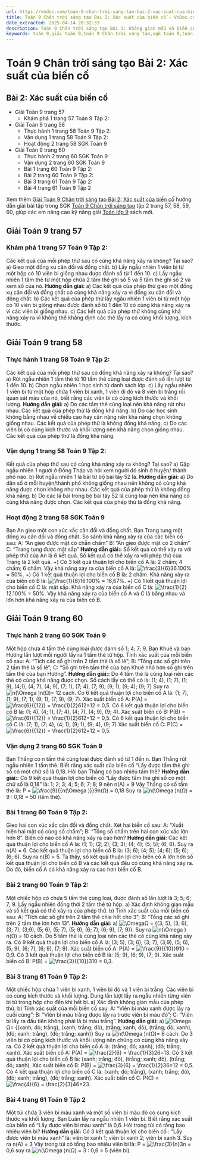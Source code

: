 ```yaml
---
url: https://vndoc.com/toan-9-chan-troi-sang-tao-bai-2-xac-suat-cua-bien-co-334833
title: Toán 9 Chân trời sáng tạo Bài 2: Xác suất của biến cố - VnDoc.com
date_extracted: 2025-04-14 20:32:33
description: Toán 9 Chân trời sáng tạo Bài 1: Không gian mẫu và biến cố hướng dẫn giải chi tiết các câu hỏi và bài tập trong SGK Toán 9 CTST tập 2.
keywords: toán 9,giải toán 9,toán 9 Chân trời sáng tạo,sgk toán 9,toán lớp 9,toán lớp 9 Chân trời sáng tạo,sgk toán 9 Chân trời sáng tạo,toán 9 ctst,giải sgk toán 9 Chân trời sáng tạo,toán 9 Chân trời sáng tạo tập 2,giải bài tập toán 9 Chân trời sáng tạo,Bài 1 Không gian mẫu và biến cố,toán 9 Chân trời sáng tạo tập 2 trang 55,toán 9 Chân trời sáng tạo tập 2 trang 56,Không gian mẫu và biến cố
---
```


# Toán 9 Chân trời sáng tạo Bài 2: Xác suất của biến cố
## Bài 2: Xác suất của biến cố
  * Giải Toán 9 trang 57
    * Khám phá 1 trang 57 Toán 9 Tập 2: 
  * Giải Toán 9 trang 58
    * Thực hành 1 trang 58 Toán 9 Tập 2: 
    * Vận dụng 1 trang 58 Toán 9 Tập 2: 
    * Hoạt động 2 trang 58 SGK Toán 9
  * Giải Toán 9 trang 60
    * Thực hành 2 trang 60 SGK Toán 9
    * Vận dụng 2 trang 60 SGK Toán 9 
    * Bài 1 trang 60 Toán 9 Tập 2: 
    * Bài 2 trang 60 Toán 9 Tập 2:
    * Bài 3 trang 61 Toán 9 Tập 2:
    * Bài 4 trang 61 Toán 9 Tập 2

Xem thêm
[Giải Toán 9 Chân trời sáng tạo Bài 2: Xác suất của biến cố](<https://vndoc.com/toan-9-chan-troi-sang-tao-bai-2-xac-suat-cua-bien-co-334833>) hướng dẫn giải bài tập trong SGK [Toán 9 Chân trời sáng tạo](<https://vndoc.com/toan-9-chan-troi-sang-tao>) tập 2 trang 57, 58, 59, 60, giúp các em nâng cao kỹ năng giải [Toán lớp 9](<https://vndoc.com/toan-lop9>) sách mới.
## Giải Toán 9 trang 57
### **Khám phá 1 trang 57 Toán 9 Tập 2:**
Các kết quả của mỗi phép thử sau có cùng khả năng xảy ra không? Tại sao?
a\) Gieo một đồng xu cân đối và đồng chất.
b\) Lấy ngẫu nhiên 1 viên bi từ một hộp có 10 viên bi giống nhau được đánh số từ 1 đến 10.
c\) Lấy ngẫu nhiên 1 tấm thẻ từ một hộp chứa 2 tấm thẻ ghi số 5 và 5 tấm thẻ ghi số 2 và xem số của nó.
**Hướng dẫn giải:**
a\) Các kết quả của phép thử gieo một đồng xu cân đối và đồng chất có cùng khả năng xảy ra vì đồng xu cân đối và đồng chất.
b\) Các kết quả của phép thử lấy ngẫu nhiên 1 viên bi từ một hộp có 10 viên bi giống nhau được đánh số từ 1 đến 10 có cùng khả năng xảy ra vì các viên bi giống nhau.
c\) Các kết quả của phép thử không cùng khả năng xảy ra vì không thể khẳng định các thẻ lấy ra có cùng khối lượng, kích thước.
## **Giải Toán 9 trang 58**
### **Thực hành 1 trang 58 Toán 9 Tập 2:**
Các kết quả của mỗi phép thử sau có đồng khả năng xảy ra không? Tại sao?
a\) Rút ngẫu nhiên 1 tấm thẻ từ 10 tấm thẻ cùng loại được đánh số lần lượt từ 1 đến 10.
b\) Chọn ngẫu nhiên 1 học sinh từ danh sách lớp.
c\) Lấy ngẫu nhiên 1 viên bi từ một hộp chứa 1 viên bi xanh, 1 viên đi đỏ và 8 viên bi trắng rồi quan sát màu của nó, biết rằng các viên bi có cùng kích thước và khối lượng.
**Hướng dẫn giải:**
a\) Do các tấm thẻ cùng loại nên khả năng rút như nhau. Các kết quả của phép thử là đồng khả năng.
b\) Do các học sinh không bằng nhau về chiều cao hay cân nặng nên khả năng chọn không giống nhau. Các kết quả của phép thử là không đồng khả năng.
c\) Do các viên bi có cùng kích thước và khối lượng nên khả năng chọn giống nhau. Các kết quả của phép thử là đồng khả năng.
### **Vận dụng 1 trang 58 Toán 9 Tập 2:**
Kết quả của phép thử sau có cùng khả năng xảy ra không? Tại sao?
a\) Gặp ngẫu nhiên 1 người ở Đồng Tháp và hỏi xem người đó sinh ở huyện/ thành phố nào.
b\) Rút ngẫu nhiên 1 lá bài từ bộ bài tây 52 lá.
**Hướng dẫn giải:**
a\) Do dân số ở mỗi huyện/thành phố không giống nhau nên không có cùng khả năng được chọn không như nhau. Các kết quả của phép thử là không đồng khả năng.
b\) Do các lá bài trong bộ bài tây 52 lá cùng loại nên khả năng có cùng khả năng được chọn. Các kết quả của phép thử là đồng khả năng.
### **Hoạt động 2 trang 58 SGK Toán 9**
Bạn An gieo một con xúc xắc cân đối và đồng chất. Bạn Trang tung một đồng xu cân đối và đồng chất. So sánh khả năng xảy ra của các biến cố sau:
A: “An gieo được mặt có chẵn chấm”
B: “An gieo được mặt có 2 chấm”
C: “Trang tung được mặt sấp”
**Hướng dẫn giải::**
Số kết quả có thể xảy ra với phép thử của An là 6 kết quả.
Số kết quả có thể xảy ra với phép thử của Trang là 2 kết quả.
+\) Có 3 kết quả thuận lợi cho biến cố A là: 2 chấm; 4 chấm; 6 chấm.
Vậy khả năng xảy ra của biến cố A là:
![\\frac{3}{6}](https://i.vdoc.vn/data/image/blank.png)36.100% = 50%.
+\) Có 1 kết quả thuận lợi cho biến cố B là: 2 chấm.
Khả năng xảy ra của biến cố B là:
![\\frac{1}{6}](https://i.vdoc.vn/data/image/blank.png)16.100% = 16,67%.
+\) Có 1 kết quả thuận lợi cho biến cố C là: mặt sấp.
Khả năng xảy ra của biến cố C là:
![\\frac{1}{2}](https://i.vdoc.vn/data/image/blank.png)12.100% = 50%.
Vậy khả năng xảy ra của biến cố A và C là bằng nhau và lớn hơn khả năng xảy ra của biến cố B.
## **Giải Toán 9 trang 60**
### **Thực hành 2 trang 60 SGK Toán 9**
Một hộp chứa 4 tấm thẻ cùng loại được đánh số 1; 4; 7; 9. Bạn Khuê và bạn Hương lần lượt mỗi người lấy ra 1 tấm thẻ từ hộp. Tính xác suất của mỗi biến cố sau:
A: “Tích các số ghi trên 2 tấm thẻ là số lẻ”;
B: “Tổng các số ghi trên 2 tấm thẻ là số lẻ”;
C: “Số ghi trên tấm thẻ của bạn Khuê nhỏ hơn số ghi trên tấm thẻ của bạn Hương”.
**Hướng dẫn giải::**
Do 4 tấm thẻ là cùng loại nên các thẻ có cùng khả năng được chọn. Số cách lấy có thể có là:
\(1; 4\), \(1; 7\), \(1; 9\), \(4;1\), \(4; 7\), \(4; 9\), \(7; 1\), \(7; 4\), \(7; 9\), \(9; 1\), \(9; 4\); \(9; 7\)
Suy ra ![n\(\\Omega \)](https://i.vdoc.vn/data/image/blank.png)n\(Ω\)= 12 cách.
Có 6 kết quả thuận lợi cho biến cố A là:
\(1; 7\), \(1; 9\), \(7; 1\), \(9; 1\), \(7; 9\), \(9; 7\).
Xác suất biến cố A: P\(A\) = ![\\frac{6}{{12}} = \\frac{1}{2}](https://i.vdoc.vn/data/image/blank.png)612=12 = 0,5.
Có 6 kết quả thuận lợi cho biến cố B là:
\(1; 4\), \(4; 1\), \(7; 4\), \(4; 7\), \(4; 9\), \(9; 4\).
Xác suất biến cố B: P\(B\) = ![\\frac{6}{{12}} = \\frac{1}{2}](https://i.vdoc.vn/data/image/blank.png)612=12 = 0,5.
Có 6 kết quả thuận lợi cho biến cố C là:
\(7; 1\), \(7; 4\), \(4; 1\), \(9; 1\), \(9; 4\), \(9; 7\)
Xác suất biến cố C: P\(C\) = ![\\frac{6}{{12}} = \\frac{1}{2}](https://i.vdoc.vn/data/image/blank.png)612=12 = 0,5.
### **Vận dụng 2 trang 60 SGK Toán 9**
Bạn Thắng có n tấm thẻ cùng loại được đánh số từ 1 đến n. Bạn Thắng rút ngẫu nhiên 1 tấm thẻ. Biết rằng xác suất của biến cố “Lấy được tấm thẻ ghi số có một chữ số là 0,18. Hỏi bạn Thắng có bao nhiêu tấm thẻ?
**Hướng dẫn giải::**
Có 9 kết quả thuận lợi cho biến cố “Lấy được tấm thẻ ghi số có một chữ số là 0,18” là: 1; 2; 3; 4; 5; 6; 7; 8; 9 nên n\(A\) = 9
Vậy Thắng có số tấm thẻ là:
P = ![\\frac{9}{{n\(\\Omega \)}}](https://i.vdoc.vn/data/image/blank.png)9n\(Ω\) = 0,18
Suy ra ![n\(\\Omega \)](https://i.vdoc.vn/data/image/blank.png)n\(Ω\) = 9 : 0,18 = 50 \(tấm thẻ\).
### **Bài 1 trang 60 Toán 9 Tập 2:**
Gieo hai con xúc xắc cân đối và đồng chất. Xét hai biến cố sau:
A: “Xuất hiện hai mặt có cùng số chấm”;
B: “Tổng số chấm trên hai con xúc xắc lớn hơn 8”.
Biến cố nào có khả năng xảy ra cao hơn?
**Hướng dẫn giải:**
Các kết quả thuận lợi cho biến cố A là: \(1; 1\); \(2; 2\); \(3; 3\); \(4; 4\); \(5; 5\); \(6; 6\).
Suy ra n\(A\) = 6.
Các kết quả thuận lợi cho biến cố B là: \(3; 6\); \(4; 5\); \(4; 6\); \(5; 6\); \(6; 6\).
Suy ra n\(B\) = 5.
Ta thấy, số kết quả thuận lợi cho biến cố A lớn hơn số kết quả thuận lợi cho biến cố B và các kết quả đều có cùng khả năng xảy ra.
Do đó, biến cố A có khả năng xảy ra cao hơn biến cố B.
### **Bài 2 trang 60 Toán 9 Tập 2:**
Một chiếc hộp có chứa 5 tấm thẻ cùng loại, được đánh số lần lượt là 3; 5; 6; 7; 9.
Lấy ngẫu nhiên đồng thời 2 tấm thẻ từ hộp.
a\) Xác định không gian mẫu và số kết quả có thể xảy ra của phép thử.
b\) Tính xác suất của mỗi biến cố sau:
A: “Tích các số ghi trên 2 tấm thẻ chia hết cho 3”;
B: “Tổng các số ghi trên 2 tấm thẻ lớn hơn 13”.
**Hướng dẫn giải:**
a\) ![\\Omega](https://i.vdoc.vn/data/image/blank.png)Ω = \{\(3; 5\), \(3; 6\), \(3; 7\), \(3;9\), \(5; 6\), \(5; 7\), \(5; 9\), \(6; 7\), \(6; 9\), \(7; 9\)\}.
Suy ra ![n\(\\Omega \)](https://i.vdoc.vn/data/image/blank.png)n\(Ω\) = 10 cách.
Do 5 tấm thẻ là cùng loại nên các thẻ có cùng khả năng xảy ra.
Có 9 kết quả thuận lợi cho biến cố A là:
\(3; 5\), \(3; 6\), \(3; 7\), \(3;9\), \(5; 6\), \(5; 9\), \(6; 7\), \(6; 9\), \(7; 9\).
Xác suất biến cố A: P\(A\) = ![\\frac{9}{{10}}](https://i.vdoc.vn/data/image/blank.png)910 = 0,9.
Có 3 kết quả thuận lợi cho biến cố B là: \(5; 9\), \(6; 9\), \(7; 9\).
Xác suất biến cố B: P\(B\) = ![\\frac{3}{{10}}](https://i.vdoc.vn/data/image/blank.png)310 = 0,3.
### **Bài 3 trang 61 Toán 9 Tập 2:**
Một chiếc hộp chứa 1 viên bi xanh, 1 viên bi đỏ và 1 viên bi trắng. Các viên bi có cùng kích thước và khối lượng. Dung lần lượt lấy ra ngẫu nhiên từng viên bi từ trong hộp cho đến khi hết bi.
a\) Xác định không gian mẫu của phép thử.
b\) Tính xác suất của mỗi biến cố sau:
A: “Viên bi màu xanh được lấy ra cuối cùng”;
B: “Viên bi màu trắng được lấy ra trước viên bi màu đỏ”;
C: “Viên bi lấy ra đầu tiên không phải là bi màu trắng”.
**Hướng dẫn giải:**
a\) ![\\Omega](https://i.vdoc.vn/data/image/blank.png)Ω= \{\(xanh; đỏ; trắng\), \(xanh; trắng; đỏ\), \(trắng; xanh; đỏ\), \(trắng; đỏ; xanh\), \(đỏ; xanh; trắng\), \(đỏ; trắng; xanh\)\}
Suy ra ![n\(\\Omega \)](https://i.vdoc.vn/data/image/blank.png)n\(Ω\)= 6 cách.
Do 3 viên bi có cùng kích thước và khối lượng nên chúng có cùng khả năng xảy ra.
Có 2 kết quả thuận lợi cho biến cố A là: \(trắng; đỏ; xanh\), \(đỏ; trắng; xanh\).
Xác suất biến cố A: P\(A\) = ![\\frac{2}{6} = \\frac{1}{3}](https://i.vdoc.vn/data/image/blank.png)26=13.
Có 3 kết quả thuận lợi cho biến cố B là: \(xanh; trắng; đỏ\), \(trắng; xanh; đỏ\), \(trắng; đỏ; xanh\).
Xác suất biến cố B: P\(B\) = ![\\frac{3}{6} = \\frac{1}{2}](https://i.vdoc.vn/data/image/blank.png)36=12 = 0,5.
Có 4 kết quả thuận lợi cho biến cố C là: \(xanh; đỏ; trắng\), \(xanh; trắng; đỏ\), \(đỏ; xanh; trắng\), \(đỏ; trắng; xanh\).
Xác suất biến cố C: P\(C\) = ![\\frac{4}{6} = \\frac{2}{3}](https://i.vdoc.vn/data/image/blank.png)46=23.
### **Bài 4 trang 61 Toán 9 Tập 2**
Một túi chứa 3 viên bi màu xanh và một số viên bi màu đỏ có cùng kích thước và khối lượng. Bạn Luân lấy ra ngẫu nhiên 1 viên bi. Biết rằng xác suất của biến cố “Lấy được viên bi màu xanh” là 0,6. Hỏi trong túi có tổng bao nhiêu viên bi?
**Hướng dẫn giải:**
Có 3 kết quả thuận lợi cho biến cố : “Lấy được viên bi màu xanh” là: viên bi xanh 1; viên bi xanh 2; viên bi xanh 3. Suy ra n\(A\) = 3
Vậy trong túi có tổng bao nhiêu viên bi là:
P = ![\\frac{3}{n}](https://i.vdoc.vn/data/image/blank.png)3n = 0,6 suy ra ![n\(\\Omega \)](https://i.vdoc.vn/data/image/blank.png)n\(Ω\) = 3 : 0,6 = 5 \(viên bi\).
